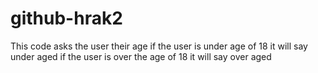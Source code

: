 # github-hrak2
This code asks the user their age
if the user is under age of 18 it will say under aged
if the user is over the age of 18 it will say over aged
